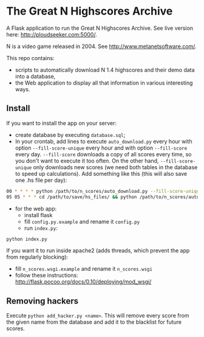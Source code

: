 # The Great N Highscores Archive

A Flask application to run the Great N Highscores Archive. See live version here: http://ploudseeker.com:5000/.

N is a video game released in 2004. See http://www.metanetsoftware.com/.

This repo contains:
- scripts to automatically download N 1.4 highscores and their demo data into a database,
- the Web application to display all that information in various interesting ways.

## Install

If you want to install the app on your server:
- create database by executing `database.sql`;
- In your crontab, add lines to execute `auto_download.py` every hour with option `--fill-score-unique` every hour and with option `--fill-score` every day. `--fill-score` downloads a copy of all scores every time, so you don't want to execute it too often. On the other hand, `--fill-score-unique` only downloads new scores (we need both tables in the database to speed up calculations). Add something like this (this will also save one .hs file per day):
```bash
00 * * * * python /path/to/n_scores/auto_download.py --fill-score-unique >/dev/null
05 05 * * * cd /path/to/save/hs_files/ && python /path/to/n_scores/auto_download.py --fill-score --save-hs-file
```
- for the web app:
  - install flask
  - fill `config.py.example` and rename it `config.py`
  - run `index.py`:
```bash
python index.py
```

If you want it to run inside apache2 (adds threads, which prevent the app from regularly blocking):
- fill `n_scores.wsgi.example` and rename it `n_scores.wsgi`
- follow these instructions: http://flask.pocoo.org/docs/0.10/deploying/mod_wsgi/

## Removing hackers

Execute `python add_hacker.py <name>`. This will remove every score from the given name from the database and add it to the blacklist for future scores.
